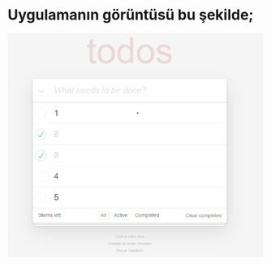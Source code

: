# Uygulamanın görüntüsü bu şekilde;

![](./Ekran%20g%C3%B6r%C3%BCnt%C3%BCs%C3%BC%202023-04-14%20163911.png)
